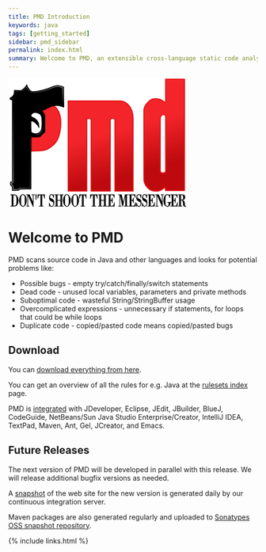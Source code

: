 ```yaml
---
title: PMD Introduction
keywords: java
tags: [getting_started]
sidebar: pmd_sidebar
permalink: index.html
summary: Welcome to PMD, an extensible cross-language static code analyzer.
---
```


![PMD Logo](images/pmd-logo-big.png)

# Welcome to PMD

PMD scans source code in Java and other languages and looks for potential problems like:

*   Possible bugs - empty try/catch/finally/switch statements
*   Dead code - unused local variables, parameters and private methods
*   Suboptimal code - wasteful String/StringBuffer usage
*   Overcomplicated expressions - unnecessary if statements, for loops that could be while loops
*   Duplicate code - copied/pasted code means copied/pasted bugs

## Download

You can [download everything from here](https://github.com/pmd/pmd/releases).

You can get an overview of all the rules for e.g. Java at the [rulesets index](pmd_rules_java.html) page.

PMD is [integrated](pmd_userdocs_tools.html) with JDeveloper, Eclipse, JEdit, JBuilder, BlueJ, CodeGuide, NetBeans/Sun Java Studio Enterprise/Creator, IntelliJ IDEA, TextPad, Maven, Ant, Gel, JCreator, and Emacs.


## Future Releases

The next version of PMD will be developed in parallel with this release. We will release additional bugfix versions as needed.

A [snapshot](http://pmd.sourceforge.net/snapshot) of the web site for the new version is generated daily by our continuous integration server.

Maven packages are also generated regularly and uploaded to [Sonatypes OSS snapshot repository](https://oss.sonatype.org/content/repositories/snapshots/net/sourceforge/pmd/pmd/).

{% include links.html %}
